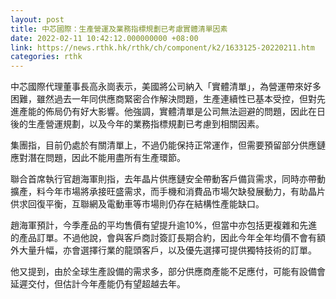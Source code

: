 ```yaml
---
layout: post
title: 中芯國際：生產營運及業務指標規劃已考慮實體清單因素
date: 2022-02-11 10:42:12.000000000 +08:00
link: https://news.rthk.hk/rthk/ch/component/k2/1633125-20220211.htm
categories: rthk
---
```


中芯國際代理董事長高永崗表示，美國將公司納入「實體清單」，為營運帶來好多困難，雖然過去一年同供應商緊密合作解決問題，生產連續性已基本受控，但對先進產能的佈局仍有好大影響。他強調，實體清單是公司無法迴避的問題，因此在日後的生產營運規劃，以及今年的業務指標規劃已考慮到相關因素。

集團指，目前仍處於有關清單上，不過仍能保持正常運作，但需要預留部分供應鏈應對潛在問題，因此不能用盡所有生產環節。
 
聯合首席執行官趙海軍則指，去年晶片供應鏈安全帶動客戶備貨需求，同時亦帶動擴產，料今年市場將承接旺盛需求，而手機和消費品市場欠缺發展動力，有助晶片供求回復平衡，互聯網及電動車等市場則仍存在結構性產能缺口。

趙海軍預計，今季產品的平均售價有望提升逾10%，但當中亦包括更複雜和先進的產品訂單。不過他說，會與客戶商討簽訂長期合約，因此今年全年均價不會有額外大量升幅，亦會選擇行業的龍頭客戶，以及優先選擇可提供獨特技術的訂單。

他又提到，由於全球生產設備的需求多，部分供應商產能不足應付，可能有設備會延遲交付，但估計今年產能仍有望超越去年。
